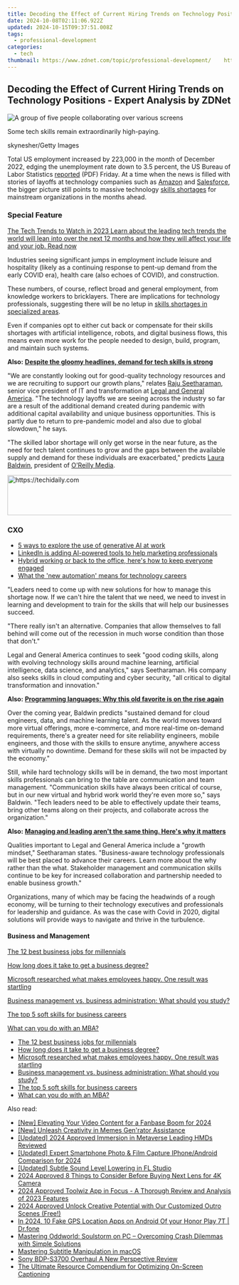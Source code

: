 ```yaml
---
title: Decoding the Effect of Current Hiring Trends on Technology Positions - Expert Analysis by ZDNet
date: 2024-10-08T02:11:06.922Z
updated: 2024-10-15T09:37:51.008Z
tags:
  - professional-development
categories:
  - tech
thumbnail: https://www.zdnet.com/topic/professional-development/    https://www.zdnet.com/a/img/resize/55644289d0ed0008b915ea5656fcd148811d5fc5/2022/01/24/5a9310ca-feb3-4948-8a6d-f13857b4de43/programming-coding-software-developer-collaboration-it-techteams.jpg?width=170&height=96&fit=crop&auto=webp
---
```


## Decoding the Effect of Current Hiring Trends on Technology Positions - Expert Analysis by ZDNet

![A group of five people collaborating over various screens](https://www.zdnet.com/a/img/resize/4554b6e7e117a4758bb76bba0a055e03e447d44c/2022/01/24/5a9310ca-feb3-4948-8a6d-f13857b4de43/programming-coding-software-developer-collaboration-it-techteams.jpg?auto=webp&width=1280)

Some tech skills remain extraordinarily high-paying.

skynesher/Getty Images

Total US employment increased by 223,000 in the month of December 2022, edging the unemployment rate down to 3.5 percent, the US Bureau of Labor Statistics [reported](https://www.bls.gov/news.release/pdf/empsit.pdf) (PDF) Friday. At a time when the news is filled with stories of layoffs at technology companies such as [Amazon](https://www.zdnet.com/home-and-office/work-life/amazon-is-cutting-a-massive-18000-jobs-in-uncertain-economy/) and [Salesforce](https://www.nytimes.com/2023/01/04/technology/salesforce-layoffs.html), the bigger picture still points to massive technology [skills shortages](https://www.zdnet.com/education/professional-development/when-it-comes-to-tackling-the-skills-shortage-employers-are-obsessing-over-the-wrong-thing/) for mainstream organizations in the months ahead.

### Special Feature

[The Tech Trends to Watch in 2023 Learn about the leading tech trends the world will lean into over the next 12 months and how they will affect your life and your job.  Read now](https://www.zdnet.com/topic/the-tech-trends-to-watch-in-2023/)

Industries seeing significant jumps in employment include leisure and hospitality (likely as a continuing response to pent-up demand from the early COVID era), health care (also echoes of COVID), and construction. 

These numbers, of course, reflect broad and general employment, from knowledge workers to bricklayers. There are implications for technology professionals, suggesting there will be no letup in [skills shortages in specialized areas](https://www.zdnet.com/article/fixing-the-next-big-tech-skills-shortage-will-need-a-quantum-leap/). 

Even if companies opt to either cut back or compensate for their skills shortages with artificial intelligence, robots, and digital business flows, this means even more work for the people needed to design, build, program, and maintain such systems.

**Also:** [**Despite the gloomy headlines, demand for tech skills is strong**](https://www.zdnet.com/article/despite-the-gloomy-headlines-demand-for-tech-skills-is-strong/)

"We are constantly looking out for good-quality technology resources and we are recruiting to support our growth plans," relates [Raju Seetharaman](https://www.lgamerica.com/about-us/leadership/bio/raju-seetharaman), senior vice president of IT and transformation at [Legal and General America](https://www.lgamerica.com/). "The technology layoffs we are seeing across the industry so far are a result of the additional demand created during pandemic with additional capital availability and unique business opportunities. This is partly due to return to pre-pandemic model and also due to global slowdown," he says.

"The skilled labor shortage will only get worse in the near future, as the need for tech talent continues to grow and the gaps between the available supply and demand for these individuals are exacerbated," predicts [Laura Baldwin](https://www.linkedin.com/in/laurabaldwin1/), president of [O'Reilly Media](https://www.oreilly.com/). 

<!-- affiliate ads begin -->
<a href="https://appsumo.8odi.net/c/5597632/2105869/7443" target="_top" id="2105869">
  <img src="//a.impactradius-go.com/display-ad/7443-2105869" border="0" alt="https://techidaily.com" width="728" height="90"/>
</a>
<img height="0" width="0" src="https://appsumo.8odi.net/i/5597632/2105869/7443" style="position:absolute;visibility:hidden;" border="0" />
<!-- affiliate ads end -->

### CXO

* [5 ways to explore the use of generative AI at work](https://www.zdnet.com/article/6-ways-business-leaders-are-exploring-generative-ai-at-work/)
* [LinkedIn is adding AI-powered tools to help marketing professionals](https://www.zdnet.com/article/linkedin-is-adding-ai-powered-tools-to-help-marketing-professionals/)
* [Hybrid working or back to the office, here's how to keep everyone engaged](https://www.zdnet.com/article/hybrid-working-or-back-to-the-office-heres-how-to-keep-everyone-engaged/)
* [What the 'new automation' means for technology careers](https://www.zdnet.com/article/what-the-new-automation-means-for-technology-careers/)

"Leaders need to come up with new solutions for how to manage this shortage now. If we can't hire the talent that we need, we need to invest in learning and development to train for the skills that will help our businesses succeed. 

"There really isn't an alternative. Companies that allow themselves to fall behind will come out of the recession in much worse condition than those that don't." 

Legal and General America continues to seek "good coding skills, along with evolving technology skills around machine learning, artificial intelligence, data science, and analytics," says Seetharaman. His company also seeks skills in cloud computing and cyber security, "all critical to digital transformation and innovation."

**Also:** [**Programming languages: Why this old favorite is on the rise again**](https://www.zdnet.com/article/programming-languages-why-this-old-favorite-is-on-the-rise-again/)

Over the coming year, Baldwin predicts "sustained demand for cloud engineers, data, and machine learning talent. As the world moves toward more virtual offerings, more e-commerce, and more real-time on-demand requirements, there's a greater need for site reliability engineers, mobile engineers, and those with the skills to ensure anytime, anywhere access with virtually no downtime. Demand for these skills will not be impacted by the economy."

Still, while hard technology skills will be in demand, the two most important skills professionals can bring to the table are communication and team management. "Communication skills have always been critical of course, but in our new virtual and hybrid work world they're even more so," says Baldwin. "Tech leaders need to be able to effectively update their teams, bring other teams along on their projects, and collaborate across the organization."

**Also:** [**Managing and leading aren't the same thing. Here's why it matters**](https://www.zdnet.com/home-and-office/work-life/managers-and-leaders-arent-the-same-thing-heres-why-that-matters/)

Qualities important to Legal and General America include a "growth mindset," Seetharaman states. "Business-aware technology professionals will be best placed to advance their careers. Learn more about the why rather than the what. Stakeholder management and communication skills continue to be key for increased collaboration and partnership needed to enable business growth."

Organizations, many of which may be facing the headwinds of a rough economy, will be turning to their technology executives and professionals for leadership and guidance. As was the case with Covid in 2020, digital solutions will provide ways to navigate and thrive in the turbulence. 

#### Business and Management

[The 12 best business jobs for millennials](https://www.zdnet.com/article/millennial-business-jobs/ "The 12 best business jobs for millennials")

[How long does it take to get a business degree?](https://www.zdnet.com/article/how-long-does-it-take-to-get-a-business-degree/ "How long does it take to get a business degree?")

[Microsoft researched what makes employees happy. One result was startling](https://www.zdnet.com/article/microsoft-researched-what-made-employees-truly-happy-one-result-was-startling/ "Microsoft researched what makes employees happy. One result was startling")

[Business management vs. business administration: What should you study?](https://www.zdnet.com/article/business-management-degree-vs-business-administration-degree/ "Business management vs. business administration: What should you study?")

[The top 5 soft skills for business careers](https://www.zdnet.com/article/soft-skills-for-business-careers/ "The top 5 soft skills for business careers")

[What can you do with an MBA?](https://www.zdnet.com/article/what-can-you-do-with-mba/ "What can you do with an MBA?")

* [The 12 best business jobs for millennials](https://www.zdnet.com/article/millennial-business-jobs/ "The 12 best business jobs for millennials")
* [How long does it take to get a business degree?](https://www.zdnet.com/article/how-long-does-it-take-to-get-a-business-degree/ "How long does it take to get a business degree?")
* [Microsoft researched what makes employees happy. One result was startling](https://www.zdnet.com/article/microsoft-researched-what-made-employees-truly-happy-one-result-was-startling/ "Microsoft researched what makes employees happy. One result was startling")
* [Business management vs. business administration: What should you study?](https://www.zdnet.com/article/business-management-degree-vs-business-administration-degree/ "Business management vs. business administration: What should you study?")
* [The top 5 soft skills for business careers](https://www.zdnet.com/article/soft-skills-for-business-careers/ "The top 5 soft skills for business careers")
* [What can you do with an MBA?](https://www.zdnet.com/article/what-can-you-do-with-mba/ "What can you do with an MBA?")

<ins class="adsbygoogle"
     style="display:block"
     data-ad-format="autorelaxed"
     data-ad-client="ca-pub-7571918770474297"
     data-ad-slot="1223367746"></ins>

<ins class="adsbygoogle"
     style="display:block"
     data-ad-client="ca-pub-7571918770474297"
     data-ad-slot="8358498916"
     data-ad-format="auto"
     data-full-width-responsive="true"></ins>

<span class="atpl-alsoreadstyle">Also read:</span>
<div><ul>
<li><a href="https://facebook-video-footage.techidaily.com/new-elevating-your-video-content-for-a-fanbase-boom-for-2024/"><u>[New] Elevating Your Video Content for a Fanbase Boom for 2024</u></a></li>
<li><a href="https://some-tips.techidaily.com/new-unleash-creativity-in-memes-genrator-assistance/"><u>[New] Unleash Creativity in Memes Gen'rator Assistance</u></a></li>
<li><a href="https://fox-http.techidaily.com/updated-2024-approved-immersion-in-metaverse-leading-hmds-reviewed/"><u>[Updated] 2024 Approved Immersion in Metaverse Leading HMDs Reviewed</u></a></li>
<li><a href="https://facebook-video-footage.techidaily.com/updated-expert-smartphone-photo-and-film-capture-iphoneandroid-comparison-for-2024/"><u>[Updated] Expert Smartphone Photo & Film Capture IPhone/Android Comparison for 2024</u></a></li>
<li><a href="https://some-tips.techidaily.com/updated-subtle-sound-level-lowering-in-fl-studio/"><u>[Updated] Subtle Sound Level Lowering in FL Studio</u></a></li>
<li><a href="https://some-tips.techidaily.com/2024-approved-8-things-to-consider-before-buying-next-lens-for-4k-camera/"><u>2024 Approved 8 Things to Consider Before Buying Next Lens for 4K Camera</u></a></li>
<li><a href="https://some-tips.techidaily.com/2024-approved-toolwiz-app-in-focus-a-thorough-review-and-analysis-of-2023-features/"><u>2024 Approved Toolwiz App in Focus - A Thorough Review and Analysis of 2023 Features</u></a></li>
<li><a href="https://some-tips.techidaily.com/2024-approved-unlock-creative-potential-with-our-customized-outro-scenes-free/"><u>2024 Approved Unlock Creative Potential with Our Customized Outro Scenes (Free!)</u></a></li>
<li><a href="https://android-location.techidaily.com/in-2024-10-fake-gps-location-apps-on-android-of-your-honor-play-7t-drfone-by-drfone-virtual/"><u>In 2024, 10 Fake GPS Location Apps on Android Of your Honor Play 7T | Dr.fone</u></a></li>
<li><a href="https://win-howtos.techidaily.com/mastering-oddworld-soulstorm-on-pc-overcoming-crash-dilemmas-with-simple-solutions/"><u>Mastering Oddworld: Soulstorm on PC – Overcoming Crash Dilemmas with Simple Solutions</u></a></li>
<li><a href="https://extra-information.techidaily.com/mastering-subtitle-manipulation-in-macos/"><u>Mastering Subtitle Manipulation in macOS</u></a></li>
<li><a href="https://extra-tips.techidaily.com/sony-bdp-s3700-overhaul-a-new-perspective-review/"><u>Sony BDP-S3700 Overhaul A New Perspective Review</u></a></li>
<li><a href="https://fox-info.techidaily.com/the-ultimate-resource-compendium-for-optimizing-on-screen-captioning/"><u>The Ultimate Resource Compendium for Optimizing On-Screen Captioning</u></a></li>
</ul></div>

